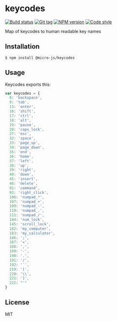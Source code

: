 
# keycodes

[![Build status][travis-image]][travis-url]
[![Git tag][git-image]][git-url]
[![NPM version][npm-image]][npm-url]
[![Code style][standard-image]][standard-url]

Map of keycodes to human readable key names

## Installation

    $ npm install @micro-js/keycodes

## Usage

Keycodes exports this:

```javascript
var keycodes = {
  8: 'backspace',
  9: 'tab',
  13: 'enter',
  16: 'shift',
  17: 'ctrl',
  18: 'alt',
  19: 'pause',
  20: 'caps_lock',
  27: 'esc',
  32: 'space',
  33: 'page_up',
  34: 'page_down',
  35: 'end',
  36: 'home',
  37: 'left',
  38: 'up',
  39: 'right',
  40: 'down',
  45: 'insert',
  46: 'delete',
  91: 'command',
  93: 'right_click',
  106: 'numpad_*',
  107: 'numpad_+',
  109: 'numpad_-',
  110: 'numpad_.',
  111: 'numpad_/',
  144: 'num_lock',
  145: 'scroll_lock',
  182: 'my_computer',
  183: 'my_calculator',
  186: ';',
  187: '=',
  188: ',',
  189: '-',
  190: '.',
  191: '/',
  192: '`',
  219: '[',
  220: '\\',
  221: ']',
  222: "'"
}
```

## License

MIT

[travis-image]: https://img.shields.io/travis/micro-js/keycodes.svg?style=flat-square
[travis-url]: https://travis-ci.org/micro-js/keycodes
[git-image]: https://img.shields.io/github/tag/micro-js/keycodes.svg
[git-url]: https://github.com/micro-js/keycodes
[standard-image]: https://img.shields.io/badge/code%20style-standard-brightgreen.svg?style=flat
[standard-url]: https://github.com/feross/standard
[npm-image]: https://img.shields.io/npm/v/@micro-js/keycodes.svg?style=flat-square
[npm-url]: https://npmjs.org/package/@micro-js/keycodes
